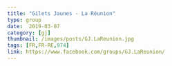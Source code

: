 ```yaml
---
title: "Gilets Jaunes - La Réunion"
type: group
date:  2019-03-07
category: [gj]
thumbnail: /images/posts/GJ.LaReunion.jpg
tags: [FR,FR-RE,974]
link: https://www.facebook.com/groups/GJ.LaReunion/
---
```

